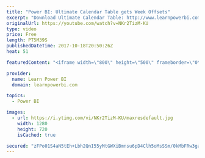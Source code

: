 ```yaml
---
title: "Power BI: Ultimate Calendar Table gets Week Offsets"
excerpt: "Download Ultimate Calendar Table: http://www.learnpowerbi.com/bonus-download We make another tweak to the \"Ultimate Power BI Calendar\", by adding Week Offsets based on the request by Keith Tran. ✅ Subscribe to always get my latest videos: https://goo.gl/P79Hcr  See information below on the complete \"Ultimate"
originalUrl: https://youtube.com/watch?v=NKr2TizM-KU
type: video
price: Free
length: PT5M39S
publishedDateTime: 2017-10-18T20:50:26Z
heat: 51

featuredContent: "<iframe width=\"800\" height=\"500\" frameborder=\"0\" src=\"https://www.youtube.com/embed/NKr2TizM-KU\" allow=\"accelerometer; autoplay; encrypted-media; gyroscope; picture-in-picture\" allowfullscreen></iframe>"

provider:
  name: Learn Power BI
  domain: learnpowerbi.com

topics:
  - Power BI

images:
  - url: https://i.ytimg.com/vi/NKr2TizM-KU/maxresdefault.jpg
    width: 1280
    height: 720
    isCached: true

secured: "zFPo01S4aN5tEh+Lbh2QnI55yMtGWXiBmnsu6pD4Clh5oMsSSm/0kMbFRw3gaFYcLbt331hy5p05dFdc4R6h3UzeHaQ5oWJajpDKT4q4NnB5MouaT/wDMJEUJt6RK/H1vq8CGCikrKOls+OTOCQorbGkBvsq8UtEZFu3hK11S+HrjKEBq72K+yz6qSswVsjDSjC3/zVwfzu7vxbnH4MpCZfgeQCT1ohrOIjvy5GaGR1TxcaI/OSdzCmDvtbX7Z+GYs9UBcBrC1QwjsWGGZl11KE3Zm6lvmjr/q8Dud9OZQIhDuw/c/lmijNIePxU4bxCeTzbRXms6hgLCRqhtV86mykk92LY/CHeC3swl6gLQwIshyDKDlJLTDodf64aPww0GHaUrX7wWQ+tJVYXgLoXprt0jx1H2M3m4QwxC71xK3A=;sk4mm9qIaQjrLCFfjSpIEA=="
---
```


